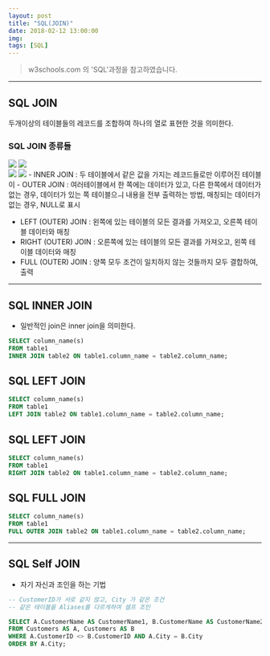 ```yaml
---
layout: post
title: "SQL(JOIN)"
date: 2018-02-12 13:00:00
img:
tags: [SQL]
---
```

> w3schools.com 의 'SQL'과정을 참고하였습니다.

---
## SQL JOIN
두개이상의 테이블들의 레코드를 조합하여 하나의 열로 표현한 것을 의미한다.
### SQL JOIN 종류들
<img src="{{ site.url }}/assets/img/post_img/inner_join.gif">
<img src="{{ site.url }}/assets/img/post_img/left_join.gif"><br>
<img src="{{ site.url }}/assets/img/post_img/right_join.gif">
<img src="{{ site.url }}/assets/img/post_img/full_join.gif">
- INNER JOIN : 두 테이블에서 같은 값을 가지는 레코드들로만 이루어진 테이블이
- OUTER JOIN : 여러테이블에서 한 쪽에는 데이터가 있고, 다른 한쪽에서 데이터가 없는 경우, 데이터가 있는 쪽 테이블으ㅢ 내용을 전부 출력하는 방법, 매칭되는 데이터가 없는 경우, NULL로 표시

  - LEFT (OUTER) JOIN : 왼쪽에 있는 테이블의 모든 결과를 가져오고, 오른쪽 테이블 데이터와 매칭
  - RIGHT (OUTER) JOIN : 오른쪽에 있는 테이블의 모든 결과를 가져오고, 왼쪽 테이블 데이터와 매칭
  - FULL (OUTER) JOIN : 양쪽 모두 조건이 일치하지 않는 것들까지 모두 결합하여, 출력

---

## SQL INNER JOIN
- 일반적인 join은 inner join을 의미한다.

```sql
SELECT column_name(s)
FROM table1
INNER JOIN table2 ON table1.column_name = table2.column_name;
```

## SQL LEFT JOIN
```sql
SELECT column_name(s)
FROM table1
LEFT JOIN table2 ON table1.column_name = table2.column_name;
```

## SQL LEFT JOIN
```sql
SELECT column_name(s)
FROM table1
RIGHT JOIN table2 ON table1.column_name = table2.column_name;
```

## SQL FULL JOIN
```sql
SELECT column_name(s)
FROM table1
FULL OUTER JOIN table2 ON table1.column_name = table2.column_name;
```

---

## SQL Self JOIN
- 자기 자신과 조인을 하는 기법

```sql
-- CustomerID가 서로 같지 않고, City 가 같은 조건
-- 같은 테이블을 Aliases를 다르게하여 셀프 조인

SELECT A.CustomerName AS CustomerName1, B.CustomerName AS CustomerName2, A.City
FROM Customers AS A, Customers AS B
WHERE A.CustomerID <> B.CustomerID AND A.City = B.City
ORDER BY A.City;
```
